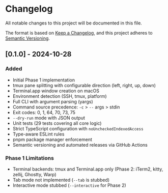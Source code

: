 # Changelog

All notable changes to this project will be documented in this file.

The format is based on [Keep a Changelog](https://keepachangelog.com/en/1.0.0/),
and this project adheres to [Semantic Versioning](https://semver.org/spec/v2.0.0.html).

## [0.1.0] - 2024-10-28

### Added

- Initial Phase 1 implementation
- tmux pane splitting with configurable direction (left, right, up, down)
- Terminal.app window creation on macOS
- Environment detection (SSH, tmux, platform)
- Full CLI with argument parsing (yargs)
- Command source precedence: `-c` > `--` args > stdin
- Exit codes: 0, 1, 64, 70, 73, 75
- `--dry-run` mode with JSON output
- Unit tests (29 tests covering all core logic)
- Strict TypeScript configuration with `noUncheckedIndexedAccess`
- Type-aware ESLint rules
- pnpm package manager enforcement
- Semantic versioning and automated releases via GitHub Actions

### Phase 1 Limitations

- Terminal backends: tmux and Terminal.app only (Phase 2: iTerm2, kitty, zellij, Ghostty, Warp)
- Tab mode not implemented (`--tab` is stubbed)
- Interactive mode stubbed (`--interactive` for Phase 2)
